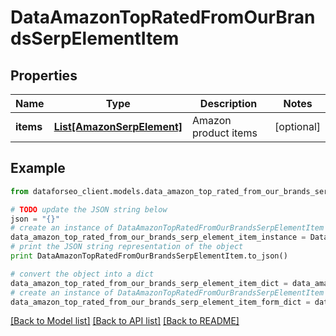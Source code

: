 # DataAmazonTopRatedFromOurBrandsSerpElementItem


## Properties

Name | Type | Description | Notes
------------ | ------------- | ------------- | -------------
**items** | [**List[AmazonSerpElement]**](AmazonSerpElement.md) | Amazon product items | [optional] 

## Example

```python
from dataforseo_client.models.data_amazon_top_rated_from_our_brands_serp_element_item import DataAmazonTopRatedFromOurBrandsSerpElementItem

# TODO update the JSON string below
json = "{}"
# create an instance of DataAmazonTopRatedFromOurBrandsSerpElementItem from a JSON string
data_amazon_top_rated_from_our_brands_serp_element_item_instance = DataAmazonTopRatedFromOurBrandsSerpElementItem.from_json(json)
# print the JSON string representation of the object
print DataAmazonTopRatedFromOurBrandsSerpElementItem.to_json()

# convert the object into a dict
data_amazon_top_rated_from_our_brands_serp_element_item_dict = data_amazon_top_rated_from_our_brands_serp_element_item_instance.to_dict()
# create an instance of DataAmazonTopRatedFromOurBrandsSerpElementItem from a dict
data_amazon_top_rated_from_our_brands_serp_element_item_form_dict = data_amazon_top_rated_from_our_brands_serp_element_item.from_dict(data_amazon_top_rated_from_our_brands_serp_element_item_dict)
```
[[Back to Model list]](../README.md#documentation-for-models) [[Back to API list]](../README.md#documentation-for-api-endpoints) [[Back to README]](../README.md)


